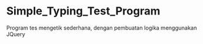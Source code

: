 # Simple_Typing_Test_Program
Program tes mengetik sederhana, dengan pembuatan logika menggunakan JQuery

